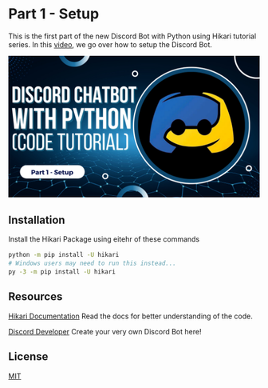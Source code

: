 # Part 1 - Setup

This is the first part of the new Discord Bot with Python using Hikari tutorial series.
In this [video](https://www.youtube.com/watch?v=GN2-uyDwm4A), we go over how to setup the Discord Bot.

[![Thumbnail](Thumbnail.png)](https://www.youtube.com/watch?v=GN2-uyDwm4A)


## Installation

Install the Hikari Package using eitehr of these commands

```bash
python -m pip install -U hikari
# Windows users may need to run this instead...
py -3 -m pip install -U hikari
```

## Resources

[Hikari Documentation](https://www.hikari-py.dev/)
Read the docs for better understanding of the code.

[Discord Developer](https://discord.com/developers/applications)
Create your very own Discord Bot here!

## License

[MIT](https://choosealicense.com/licenses/mit/)
